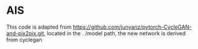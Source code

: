 # AIS
This code is adapted from https://github.com/junyanz/pytorch-CycleGAN-and-pix2pix.git, located in the . /model path, the new network is derived from cyclegan
